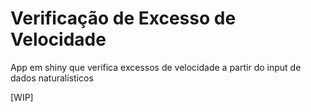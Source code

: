 # Verificação de Excesso de Velocidade
App em shiny que verifica excessos de velocidade a partir do input de dados naturalísticos

[WIP]
